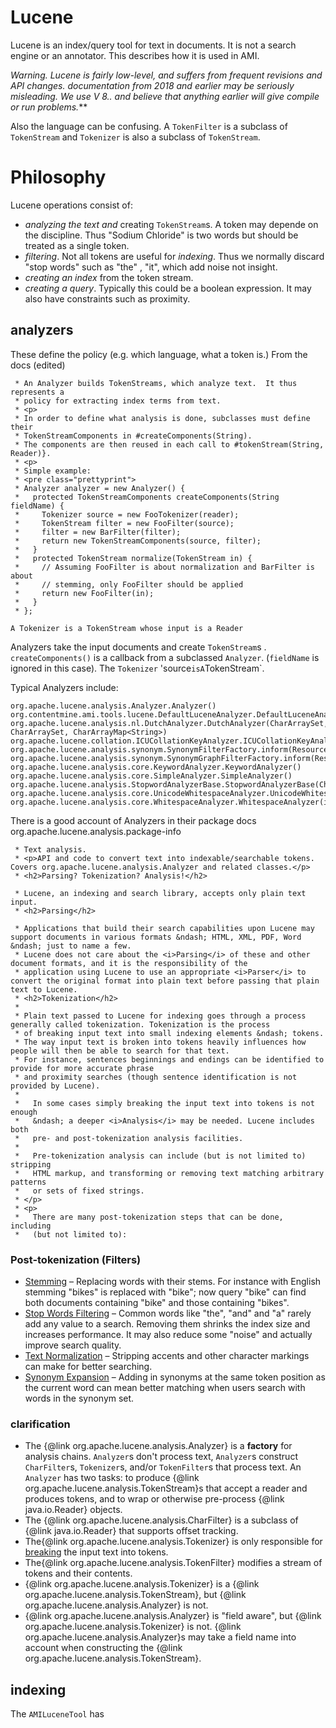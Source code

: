 # Lucene

Lucene is an index/query tool for text in documents. It is not a search engine or an annotator. 
This describes how it is used in AMI.

***Warning. Lucene is fairly low-level, and suffers from frequent revisions and API changes. documentation from 2018 and earlier 
may be seriously misleading. We use V 8.*.* and believe that anything earlier will give compile or run problems.***

Also the language can be confusing. A `TokenFilter` is a subclass of `TokenStream` and `Tokenizer` is also a subclass of
`TokenStream`.

# Philosophy

Lucene operations consist of:
* *analyzing the text and* creating `TokenStream`s. A token may depende on the discipline. Thus "Sodium Chloride" is two words but 
should be treated as a single token.
* *filtering*. Not all tokens are useful for *indexing*. Thus we normally discard "stop words" such as "the" , "it", which add noise
not insight.
* *creating an index* from the token stream.
* *creating a query*. Typically this could be a boolean expression. It may also have constraints such as proximity.


## analyzers 
These define the policy (e.g. which language, what a token is.)
From the docs (edited)


```
 * An Analyzer builds TokenStreams, which analyze text.  It thus represents a
 * policy for extracting index terms from text.
 * <p>
 * In order to define what analysis is done, subclasses must define their
 * TokenStreamComponents in #createComponents(String).
 * The components are then reused in each call to #tokenStream(String, Reader)}.
 * <p>
 * Simple example:
 * <pre class="prettyprint">
 * Analyzer analyzer = new Analyzer() {
 *   protected TokenStreamComponents createComponents(String fieldName) {
 *     Tokenizer source = new FooTokenizer(reader);
 *     TokenStream filter = new FooFilter(source);
 *     filter = new BarFilter(filter);
 *     return new TokenStreamComponents(source, filter);
 *   }
 *   protected TokenStream normalize(TokenStream in) {
 *     // Assuming FooFilter is about normalization and BarFilter is about
 *     // stemming, only FooFilter should be applied
 *     return new FooFilter(in);
 *   }
 * };
 ```
 ```
A Tokenizer is a TokenStream whose input is a Reader
```

Analyzers take the input documents and create `TokenStream`s . `createComponents()` is a callback from a subclassed `Analyzer`. (`fieldName` is ignored in this case). The `Tokenizer` 'source` isA `TokenStream`.

Typical Analyzers include:
```
org.apache.lucene.analysis.Analyzer.Analyzer()
org.contentmine.ami.tools.lucene.DefaultLuceneAnalyzer.DefaultLuceneAnalyzer(Version)
org.apache.lucene.analysis.nl.DutchAnalyzer.DutchAnalyzer(CharArraySet, CharArraySet, CharArrayMap<String>)
org.apache.lucene.collation.ICUCollationKeyAnalyzer.ICUCollationKeyAnalyzer(Collator)
org.apache.lucene.analysis.synonym.SynonymFilterFactory.inform(ResourceLoader)
org.apache.lucene.analysis.synonym.SynonymGraphFilterFactory.inform(ResourceLoader)
org.apache.lucene.analysis.core.KeywordAnalyzer.KeywordAnalyzer()
org.apache.lucene.analysis.core.SimpleAnalyzer.SimpleAnalyzer()
org.apache.lucene.analysis.StopwordAnalyzerBase.StopwordAnalyzerBase(CharArraySet)
org.apache.lucene.analysis.core.UnicodeWhitespaceAnalyzer.UnicodeWhitespaceAnalyzer()
org.apache.lucene.analysis.core.WhitespaceAnalyzer.WhitespaceAnalyzer(int)
```
There is a good account of Analyzers in their package docs org.apache.lucene.analysis.package-info
```
 * Text analysis. 
 * <p>API and code to convert text into indexable/searchable tokens.  Covers org.apache.lucene.analysis.Analyzer and related classes.</p>
 * <h2>Parsing? Tokenization? Analysis!</h2>
 
 * Lucene, an indexing and search library, accepts only plain text input.
 * <h2>Parsing</h2>
 
 * Applications that build their search capabilities upon Lucene may support documents in various formats &ndash; HTML, XML, PDF, Word &ndash; just to name a few.
 * Lucene does not care about the <i>Parsing</i> of these and other document formats, and it is the responsibility of the 
 * application using Lucene to use an appropriate <i>Parser</i> to convert the original format into plain text before passing that plain text to Lucene.
 * <h2>Tokenization</h2>
 * 
 * Plain text passed to Lucene for indexing goes through a process generally called tokenization. Tokenization is the process
 * of breaking input text into small indexing elements &ndash; tokens.
 * The way input text is broken into tokens heavily influences how people will then be able to search for that text. 
 * For instance, sentences beginnings and endings can be identified to provide for more accurate phrase 
 * and proximity searches (though sentence identification is not provided by Lucene).
 * 
 *   In some cases simply breaking the input text into tokens is not enough
 *   &ndash; a deeper <i>Analysis</i> may be needed. Lucene includes both
 *   pre- and post-tokenization analysis facilities.
 * 
 *   Pre-tokenization analysis can include (but is not limited to) stripping
 *   HTML markup, and transforming or removing text matching arbitrary patterns
 *   or sets of fixed strings.
 * </p>
 * <p>
 *   There are many post-tokenization steps that can be done, including 
 *   (but not limited to):
```

### Post-tokenization (Filters)
<ul>
    <li><a href="http://en.wikipedia.org/wiki/Stemming">Stemming</a> &ndash; 
        Replacing words with their stems. 
        For instance with English stemming "bikes" is replaced with "bike"; 
        now query "bike" can find both documents containing "bike" and those containing "bikes".
    </li>
    <li><a href="http://en.wikipedia.org/wiki/Stop_words">Stop Words Filtering</a> &ndash; 
        Common words like "the", "and" and "a" rarely add any value to a search.
        Removing them shrinks the index size and increases performance.
        It may also reduce some "noise" and actually improve search quality.
    </li>
    <li><a href="http://en.wikipedia.org/wiki/Text_normalization">Text Normalization</a> &ndash; 
        Stripping accents and other character markings can make for better searching.
    </li>
    <li><a href="http://en.wikipedia.org/wiki/Synonym">Synonym Expansion</a> &ndash; 
        Adding in synonyms at the same token position as the current word can mean better 
        matching when users search with words in the synonym set.
    </li>
</ul>

### clarification
  <ul>
    <li>
      The {@link org.apache.lucene.analysis.Analyzer} is a
      <strong>factory</strong> for analysis chains. <code>Analyzer</code>s don't
      process text, <code>Analyzer</code>s construct <code>CharFilter</code>s, <code>Tokenizer</code>s, and/or
      <code>TokenFilter</code>s that process text. An <code>Analyzer</code> has two tasks: 
      to produce {@link org.apache.lucene.analysis.TokenStream}s that accept a
      reader and produces tokens, and to wrap or otherwise
      pre-process {@link java.io.Reader} objects.
    </li>
    <li>
    The {@link org.apache.lucene.analysis.CharFilter} is a subclass of
   {@link java.io.Reader} that supports offset tracking.
    </li>
    <li>The{@link org.apache.lucene.analysis.Tokenizer}
      is only responsible for <u>breaking</u> the input text into tokens.
    </li>
    <li>The{@link org.apache.lucene.analysis.TokenFilter} modifies a
    stream of tokens and their contents.
    </li>
    <li>
      {@link org.apache.lucene.analysis.Tokenizer} is a {@link org.apache.lucene.analysis.TokenStream}, 
      but {@link org.apache.lucene.analysis.Analyzer} is not.
    </li>
    <li>
      {@link org.apache.lucene.analysis.Analyzer} is "field aware", but 
      {@link org.apache.lucene.analysis.Tokenizer} is not. {@link org.apache.lucene.analysis.Analyzer}s may
      take a field name into account when constructing the {@link org.apache.lucene.analysis.TokenStream}.
    </li>
  </ul>


## indexing 
The 
`AMILuceneTool` has
 
